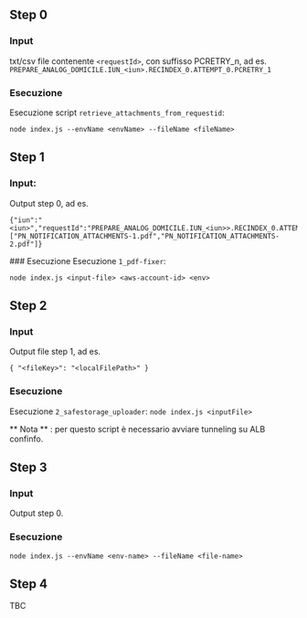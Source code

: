 ## Step 0

### Input
txt/csv file contenente `<requestId>`, con suffisso PCRETRY_n, ad es. `PREPARE_ANALOG_DOMICILE.IUN_<iun>.RECINDEX_0.ATTEMPT_0.PCRETRY_1`

### Esecuzione
Esecuzione script `retrieve_attachments_from_requestid`:

`node index.js --envName <envName> --fileName <fileName>`

## Step 1

### Input:
Output step 0, ad es. 
```
{"iun":"<iun>","requestId":"PREPARE_ANALOG_DOMICILE.IUN_<iun>>.RECINDEX_0.ATTEMPT_0","sentAt":null,"attachments":["PN_NOTIFICATION_ATTACHMENTS-1.pdf","PN_NOTIFICATION_ATTACHMENTS-2.pdf"]}
```

### Esecuzione
Esecuzione `1_pdf-fixer`:

`node index.js <input-file> <aws-account-id> <env>`

## Step 2

### Input
Output file step 1, ad es. 
```
{ "<fileKey>": "<localFilePath>" }
```

### Esecuzione
Esecuzione `2_safestorage_uploader`:
`node index.js <inputFile>`

** Nota ** : per questo script è necessario avviare tunneling su ALB confinfo.

## Step 3

### Input
Output step 0.

### Esecuzione
`node index.js --envName <env-name> --fileName <file-name>`

## Step 4
TBC

